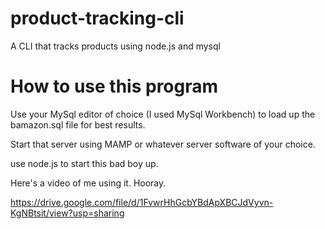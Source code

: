# product-tracking-cli
A CLI that tracks products using node.js and mysql

# How to use this program

Use your MySql editor of choice (I used MySql Workbench) to load up the bamazon.sql file for best results.

Start that server using MAMP or whatever server software of your choice.

use node.js to start this bad boy up.

Here's a video of me using it. Hooray.

https://drive.google.com/file/d/1FvwrHhGcbYBdApXBCJdVyvn-KgNBtsit/view?usp=sharing
